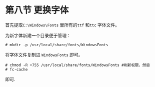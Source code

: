 # 第八节 更换字体

首先提取`C:\Windows\Fonts` 里所有的`ttf` 和`ttc` 字体文件。

为新字体新建一个目录便于管理：

`# mkdir -p /usr/local/share/fonts/WindowsFonts`

将字体文件复制进 `WindowsFonts` 即可。

```
# chmod -R +755 /usr/local/share/fonts/WindowsFonts #刷新权限，然后
# fc-cache
```
即可.
